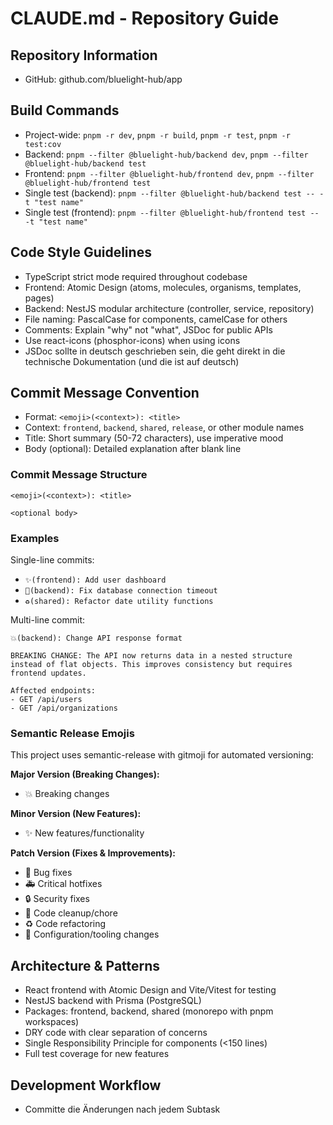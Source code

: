 # CLAUDE.md - Repository Guide

## Repository Information
- GitHub: github.com/bluelight-hub/app

## Build Commands
- Project-wide: `pnpm -r dev`, `pnpm -r build`, `pnpm -r test`, `pnpm -r test:cov`
- Backend: `pnpm --filter @bluelight-hub/backend dev`, `pnpm --filter @bluelight-hub/backend test`
- Frontend: `pnpm --filter @bluelight-hub/frontend dev`, `pnpm --filter @bluelight-hub/frontend test`
- Single test (backend): `pnpm --filter @bluelight-hub/backend test -- -t "test name"`
- Single test (frontend): `pnpm --filter @bluelight-hub/frontend test -- -t "test name"`

## Code Style Guidelines
- TypeScript strict mode required throughout codebase
- Frontend: Atomic Design (atoms, molecules, organisms, templates, pages)
- Backend: NestJS modular architecture (controller, service, repository)
- File naming: PascalCase for components, camelCase for others
- Comments: Explain "why" not "what", JSDoc for public APIs
- Use react-icons (phosphor-icons) when using icons
- JSDoc sollte in deutsch geschrieben sein, die geht direkt in die technische Dokumentation (und die ist auf deutsch)

## Commit Message Convention
- Format: `<emoji>(<context>): <title>`
- Context: `frontend`, `backend`, `shared`, `release`, or other module names
- Title: Short summary (50-72 characters), use imperative mood
- Body (optional): Detailed explanation after blank line

### Commit Message Structure
```
<emoji>(<context>): <title>

<optional body>
```

### Examples
Single-line commits:
- `✨(frontend): Add user dashboard`
- `🐛(backend): Fix database connection timeout`
- `♻️(shared): Refactor date utility functions`

Multi-line commit:
```
💥(backend): Change API response format

BREAKING CHANGE: The API now returns data in a nested structure
instead of flat objects. This improves consistency but requires
frontend updates.

Affected endpoints:
- GET /api/users
- GET /api/organizations
```

### Semantic Release Emojis
This project uses semantic-release with gitmoji for automated versioning:

**Major Version (Breaking Changes):**
- 💥 Breaking changes

**Minor Version (New Features):**
- ✨ New features/functionality

**Patch Version (Fixes & Improvements):**
- 🐛 Bug fixes
- 🚑 Critical hotfixes
- 🔒 Security fixes
- 🧹 Code cleanup/chore
- ♻️ Code refactoring
- 🔧 Configuration/tooling changes

## Architecture & Patterns
- React frontend with Atomic Design and Vite/Vitest for testing
- NestJS backend with Prisma (PostgreSQL)
- Packages: frontend, backend, shared (monorepo with pnpm workspaces)
- DRY code with clear separation of concerns
- Single Responsibility Principle for components (<150 lines)
- Full test coverage for new features

## Development Workflow
- Committe die Änderungen nach jedem Subtask